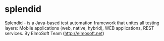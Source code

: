# splendid
Splendid -  is a Java-based test automation framework that unites all testing layers: Mobile applications (web, native, hybrid), WEB applications, REST services.
By ElmoSoft Team (http://elmosoft.net)
